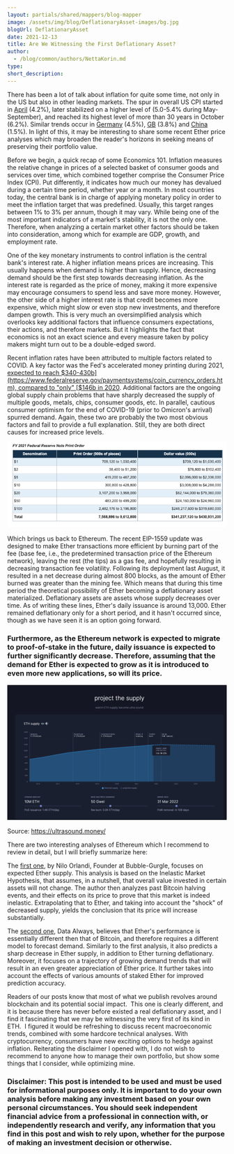 ```yaml
---
layout: partials/shared/mappers/blog-mapper
image: /assets/img/blog/DeflationaryAsset-images/bg.jpg
blogUrl: DeflationaryAsset
date: 2021-12-13
title: Are We Witnessing the First Deflationary Asset?
author:
  - /blog/common/authors/NettaKorin.md
type:
short_description: 
---
```


There has been a lot of talk about inflation for quite some time, not only in the US but also in other leading markets. The spur in overall US CPI started in [April](https://www.bls.gov/opub/ted/2021/consumer-prices-increase-6-2-percent-for-the-year-ended-october-2021.htm) (4.2%), later stabilized on a higher level of (5.0-5.4% during May-September), and reached its highest level of more than 30 years in October (6.2%). Similar trends occur in [Germany](https://www.global-rates.com/en/economic-indicators/inflation/consumer-prices/cpi/germany.aspx) (4.5%), [GB](https://www.global-rates.com/en/economic-indicators/inflation/consumer-prices/cpi/great-britain.aspx) (3.8%) and [China](https://www.global-rates.com/en/economic-indicators/inflation/consumer-prices/cpi/china.aspx) (1.5%). In light of this, it may be interesting to share some recent Ether price analyses which may broaden the reader's horizons in seeking means of preserving their portfolio value.

Before we begin, a quick recap of some Economics 101. Inflation measures the relative change in prices of a selected basket of consumer goods and services over time, which combined together comprise the Consumer Price Index (CPI). Put differently, it indicates how much our money has devalued during a certain time period, whether year or a month. In most countries today, the central bank is in charge of applying monetary policy in order to meet the inflation target that was predefined. Usually, this target ranges between 1% to 3% per annum, though it may vary. While being one of the most important indicators of a market's stability, it is not the only one. Therefore, when analyzing a certain market other factors should be taken into consideration, among which for example are GDP, growth, and employment rate.

One of the key monetary instruments to control inflation is the central bank's interest rate. A higher inflation means prices are increasing. This usually happens when demand is higher than supply. Hence, decreasing demand should be the first step towards decreasing inflation. As the interest rate is regarded as the price of money, making it more expensive may encourage consumers to spend less and save more money. However, the other side of a higher interest rate is that credit becomes more expensive, which might slow or even stop new investments, and therefore dampen growth. This is very much an oversimplified analysis which overlooks key additional factors that influence consumers expectations, their actions, and therefore markets. But it highlights the fact that economics is not an exact science and every measure taken by policy makers might turn out to be a double-edged sword.

Recent inflation rates have been attributed to multiple factors related to COVID. A key factor was the Fed's accelerated money printing during 2021, [expected to reach $340-430b](https://www.federalreserve.gov/paymentsystems/coin_currency_orders.htm), compared to "only" [$146b in 2020](https://www.federalreserve.gov/paymentsystems/2020_currency_print_orders.htm). Additional factors are the ongoing global supply chain problems that have sharply decreased the supply of multiple goods, metals, chips, consumer goods, etc. In parallel, cautious consumer optimism for the end of COVID-19 (prior to Omicron's arrival) spurred demand. Again, these two are probably the two most obvious factors and fail to provide a full explanation. Still, they are both direct causes for increased price levels.

![](/assets/img/blog/DeflationaryAsset-images/image2.png)

Which brings us back to Ethereum. The recent EIP-1559 update was designed to make Ether transactions more efficient by burning part of the fee (base fee, i.e., the predetermined transaction price of the Ethereum network), leaving the rest (the tips) as a gas fee, and hopefully resulting in decreasing transaction fee volatility. Following its deployment last August, it resulted in a net decrease during almost 800 blocks, as the amount of Ether burned was greater than the mining fee. Which means that during this time period the theoretical possibility of Ether becoming a deflationary asset materialized. Deflationary assets are assets whose supply decreases over time. As of writing these lines, Ether's daily issuance is around 13,000. Ether remained deflationary only for a short period, and it hasn't occurred since, though as we have seen it is an option going forward. 

### Furthermore, as the Ethereum network is expected to migrate to proof-of-stake in the future, daily issuance is expected to further significantly decrease. Therefore, assuming that the demand for Ether is expected to grow as it is introduced to even more new applications, so will its price.

![](/assets/img/blog/DeflationaryAsset-images/image3.png)

Source: <https://ultrasound.money/>

There are two interesting analyses of Ethereum which I recommend to review in detail, but I will briefly summarize here: 

The [first one](https://newsletter.banklesshq.com/p/why-eth-will-hit-20k), by Nilo Orlandi, Founder at Bubble-Gurgle, focuses on expected Ether supply. This analysis is based on the Inelastic Market Hypothesis, that assumes, in a nutshell, that overall value invested in certain assets will not change. The author then analyzes past Bitcoin halving events, and their effects on its price to prove that this market is indeed inelastic. Extrapolating that to Ether, and taking into account the "shock" of decreased supply, yields the conclusion that its price will increase substantially. 

The [second one](https://dataalways.substack.com/p/a-flows-based-ethereum-price-model), Data Always, believes that Ether's performance is essentially different then that of Bitcoin, and therefore requires a different model to forecast demand. Similarly to the first analysis, it also predicts a sharp decrease in Ether supply, in addition to Ether turning deflationary. Moreover, it focuses on a trajectory of growing demand trends that will result in an even greater appreciation of Ether price. It further takes into account the effects of various amounts of staked Ether for improved prediction accuracy.

Readers of our posts know that most of what we publish revolves around blockchain and its potential social impact.  This one is clearly different, and it is because there has never before existed a real deflationary asset, and I find it fascinating that we may be witnessing the very first of its kind in ETH.  I figured it would be refreshing to discuss recent macroeconomic trends, combined with some hardcore technical analyses. With cryptocurrency, consumers have new exciting options to hedge against inflation. Reiterating the disclaimer I opened with, I do not wish to recommend to anyone how to manage their own portfolio, but show some things that I consider, while optimizing mine.

### Disclaimer: This post is intended to be used and must be used for informational purposes only. It is important to do your own analysis before making any investment based on your own personal circumstances. You should seek independent financial advice from a professional in connection with, or independently research and verify, any information that you find in this post and wish to rely upon, whether for the purpose of making an investment decision or otherwise.
